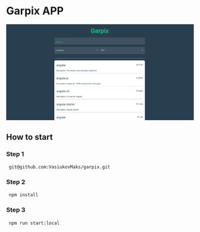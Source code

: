 # Garpix APP

![screenshot](./readme-assets/screenshot.png)

## How to start

### Step 1

```
 git@github.com:VasiukovMaks/garpix.git
```

### Step 2

```
 npm install
```

### Step 3

```
 npm run start:local
```
